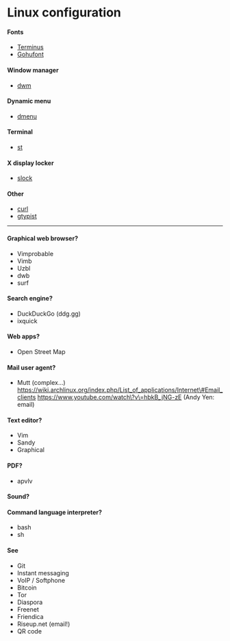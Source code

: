 # Linux configuration

#### Fonts

- [Terminus](http://terminus-font.sourceforge.net/)
- [Gohufont](http://font.gohu.org/)

#### Window manager

- [dwm](http://dwm.suckless.org/)

#### Dynamic menu

- [dmenu](http://tools.suckless.org/dmenu/)

#### Terminal

- [st](http://st.suckless.org/)

#### X display locker

- [slock](http://tools.suckless.org/slock/)

#### Other

- [curl](http://curl.haxx.see/)
- [gtypist](http://www.gnu.org/software/gtypist/)

----

#### Graphical web browser?

- Vimprobable
- Vimb
- Uzbl
- dwb
- surf

#### Search engine?

- DuckDuckGo (ddg.gg)
- ixquick

#### Web apps?

- Open Street Map

#### Mail user agent?

- Mutt (complex...)
https://wiki.archlinux.org/index.php/List_of_applications/Internet\#Email_clients
https://www.youtube.com/watch\?v\=hbkB_jNG-zE (Andy Yen: email)

#### Text editor?

- Vim
- Sandy
- Graphical

#### PDF?

- apvlv

#### Sound?
#### Command language interpreter?

- bash
- sh

#### See

- Git
- Instant messaging
- VoIP / Softphone
- Bitcoin
- Tor
- Diaspora
- Freenet
- Friendica
- Riseup.net (email!)
- QR code
